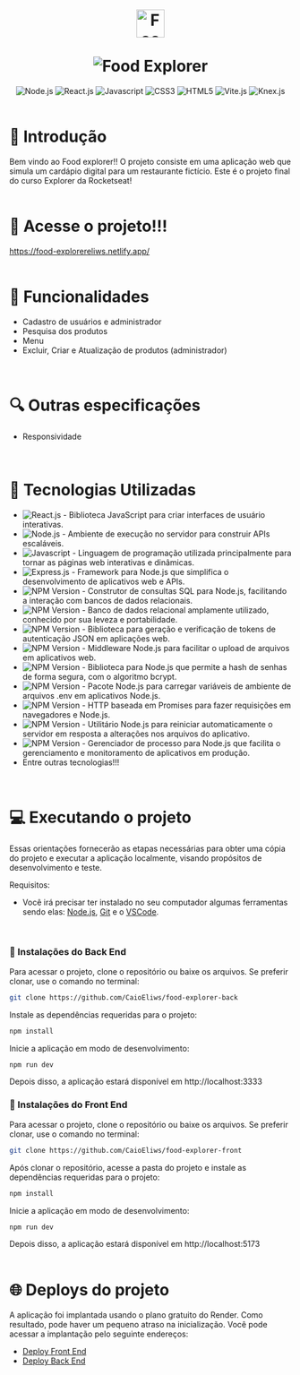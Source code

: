 <div>
  <h1 align="center">
    <img src="https://github.com/CaioEliws/food-explorer-front/assets/133777500/a9e627c9-65a8-447e-82c6-203380a8ae02" height="50px" alt="Food Explorer">
    <br />
    <br />
    <img src="https://github.com/CaioEliws/food-explorer-front/assets/133777500/b97ecd00-1726-4a99-9b18-4b900713ef73"  alt="Food Explorer">
  </h1
</div>

<div align="center">
  <img alt="Node.js" src="https://img.shields.io/npm/v/node?logo=node.js&logoColor=green&label=Node&color=green">
  <img alt="React.js" src="https://img.shields.io/npm/v/react?logo=react&logoColor=blue&label=React&color=blue">
  <img alt="Javascript" src="https://img.shields.io/npm/v/javascript?logo=javascript&logoColor=gold&label=Javascript&color=gold">
  <img alt="CSS3" src="https://img.shields.io/npm/v/css3?logo=css3&logoColor=blue&label=CSS&color=blue">
  <img alt="HTML5" src="https://img.shields.io/npm/v/html5?logo=javascript&logoColor=red&label=HTML5&color=red">
  <img alt="Vite.js" src="https://img.shields.io/npm/v/vite?logo=vite&label=Vite&color=darkblue">
  <img alt="Knex.js" src="https://img.shields.io/npm/v/knex?logo=knex.js&label=Knex.js&color=darkorange">
  <br />
  <br />
</div>

# 🌟 Introdução
  
Bem vindo ao Food explorer!! O projeto consiste em uma aplicação web que simula um cardápio digital para um restaurante fictício. Este é o projeto final do curso Explorer da Rocketseat!
<br />
<br />

# 🔗 Acesse o projeto!!!

https://food-explorereliws.netlify.app/
<br />
<br />

# 🔧 Funcionalidades

- Cadastro de usuários e administrador
- Pesquisa dos produtos
- Menu
- Excluir, Criar e Atualização de produtos (administrador)
<br />

# 🔍 Outras especificações
- Responsividade
<br />

# 🧰 Tecnologias Utilizadas
- <img alt="React.js" src="https://img.shields.io/npm/v/react?logo=react&logoColor=blue&label=React&color=blue"> - Biblioteca JavaScript para criar interfaces de usuário interativas.
- <img alt="Node.js" src="https://img.shields.io/npm/v/node?logo=node.js&logoColor=green&label=Node&color=green"> - Ambiente de execução no servidor para construir APIs escaláveis.
- <img alt="Javascript" src="https://img.shields.io/npm/v/javascript?logo=javascript&logoColor=gold&label=Javascript&color=gold"> - Linguagem de programação utilizada principalmente para tornar as páginas web interativas e dinâmicas.
- <img alt="Express.js" src="https://img.shields.io/npm/v/express?logo=Express&label=Express.js&color=white&link=https%3A%2F%2Fexpressjs.com%2Fpt-br%2F"> - Framework para Node.js que simplifica o desenvolvimento de aplicativos web e APIs.
- <img alt="NPM Version" src="https://img.shields.io/npm/v/knex?logo=knex.js&label=Knex.js&color=orange"> - Construtor de consultas SQL para Node.js, facilitando a interação com bancos de dados relacionais.
- <img alt="NPM Version" src="https://img.shields.io/npm/v/sql?logo=sqlite&label=SQLite&color=black"> - Banco de dados relacional amplamente utilizado, conhecido por sua leveza e portabilidade.
- <img alt="NPM Version" src="https://img.shields.io/npm/v/jsonwebtoken?logo=npm&label=Jsonwebtoken&color=darkred"> - Biblioteca para geração e verificação de tokens de autenticação JSON em aplicações web.
- <img alt="NPM Version" src="https://img.shields.io/npm/v/multer?logo=npm&label=Multer&color=darkred"> - Middleware Node.js para facilitar o upload de arquivos em aplicativos web.
- <img alt="NPM Version" src="https://img.shields.io/npm/v/bcrypt?logo=npm&label=Bcrypt&color=darkred"> - Biblioteca para Node.js que permite a hash de senhas de forma segura, com o algoritmo bcrypt.
- <img alt="NPM Version" src="https://img.shields.io/npm/v/dotenv?logo=npm&label=Dotenv&color=darkred"> - Pacote Node.js para carregar variáveis de ambiente de arquivos .env em aplicativos Node.js.
- <img alt="NPM Version" src="https://img.shields.io/npm/v/axios?logo=axios&logoColor=purple&label=Axios&color=purple"> - HTTP baseada em Promises para fazer requisições em navegadores e Node.js.
- <img alt="NPM Version" src="https://img.shields.io/npm/v/nodemon?logo=nodemon&label=Nodemon&color=green">  - Utilitário Node.js para reiniciar automaticamente o servidor em resposta a alterações nos arquivos do aplicativo.
- <img alt="NPM Version" src="https://img.shields.io/npm/v/pm2?logo=pm2&logoColor=pink&label=PM2&color=pink"> -  Gerenciador de processo para Node.js que facilita o gerenciamento e monitoramento de aplicativos em produção.
- Entre outras tecnologias!!!
<br />

# 💻 Executando o projeto
Essas orientações fornecerão as etapas necessárias para obter uma cópia do projeto e executar a aplicação localmente, visando propósitos de desenvolvimento e teste.

Requisitos:
<br />
- Você irá precisar ter instalado no seu computador algumas ferramentas sendo elas: <a href="https://nodejs.org/en">Node.js</a>, <a href="https://git-scm.com/downloads">Git</a> e o <a href="https://code.visualstudio.com">VSCode</a>.
<br />

### 🚀 Instalações do Back End

Para acessar o projeto, clone o repositório ou baixe os arquivos. Se preferir clonar, use o comando no terminal:
```sh
git clone https://github.com/CaioEliws/food-explorer-back
```

Instale as dependências requeridas para o projeto:
```sh
npm install
```

Inicie a aplicação em modo de desenvolvimento:
```sh
npm run dev
```
Depois disso, a aplicação estará disponível em http://localhost:3333

### 🚀 Instalações do Front End

Para acessar o projeto, clone o repositório ou baixe os arquivos. Se preferir clonar, use o comando no terminal:
```sh
git clone https://github.com/CaioEliws/food-explorer-front
```

Após clonar o repositório, acesse a pasta do projeto e instale as dependências requeridas para o projeto:
```sh
npm install
```

Inicie a aplicação em modo de desenvolvimento:
```sh
npm run dev
```
Depois disso, a aplicação estará disponível em http://localhost:5173
<br />
<br />

# 🌐 Deploys do projeto
A aplicação foi implantada usando o plano gratuito do Render. Como resultado, pode haver um pequeno atraso na inicialização. Você pode acessar a implantação pelo seguinte endereços:
- <a href="https://food-explorereliws.netlify.app">Deploy Front End</a>
- <a href="https://foodexplorer-api-osdj.onrender.com">Deploy Back End</a>














